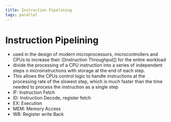 ```yaml
---
title: Instruction Pipelining
tags: parallel 
---
```


# Instruction Pipelining
- used in the design of modern microprocessors, microcontrollers and CPUs to increase their [[Instruction Throughput]] for the entire workload
- divide the processing of a CPU instruction into a series of independent steps o microinstructions with storage at the end of each step.
- This allows the CPUs control logic to handle instructions at the processing rate of the slowest step, which is much faster than the time needed to process the instruction as a single step
- IF: Instruction Fetch
- ID: Instruction Decode, register fetch
- EX: Execution
- MEM: Memory Access
- WB: Register write Back




































































